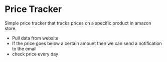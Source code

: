 # Price Tracker

Simple price tracker that tracks prices on a specific product in amazon store.

- Pull data from website 
- If the price goes below a certain amount then we can send a notification to the email
- check price every day
